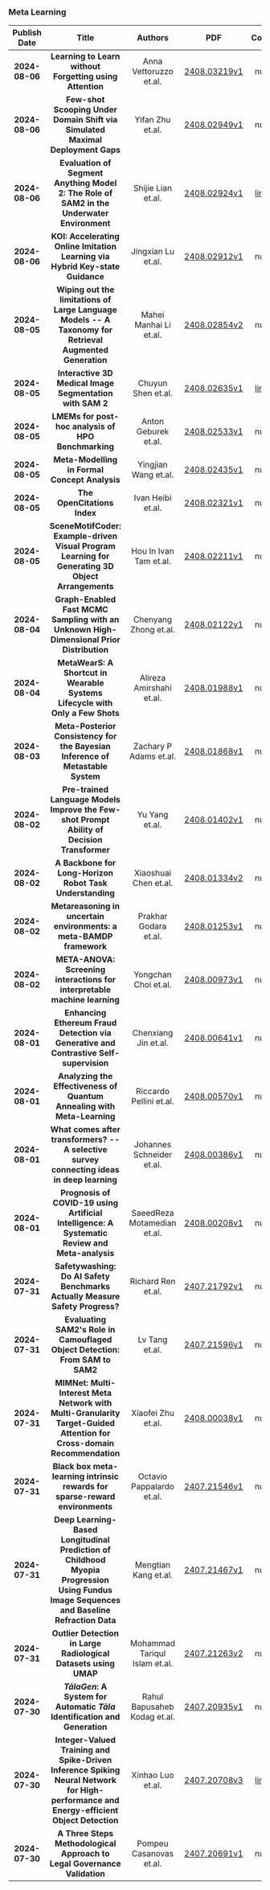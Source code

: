
### Meta Learning
|Publish Date|Title|Authors|PDF|Code|
| :---: | :---: | :---: | :---: | :---: |
|**2024-08-06**|**Learning to Learn without Forgetting using Attention**|Anna Vettoruzzo et.al.|[2408.03219v1](http://arxiv.org/abs/2408.03219v1)|null|
|**2024-08-06**|**Few-shot Scooping Under Domain Shift via Simulated Maximal Deployment Gaps**|Yifan Zhu et.al.|[2408.02949v1](http://arxiv.org/abs/2408.02949v1)|null|
|**2024-08-06**|**Evaluation of Segment Anything Model 2: The Role of SAM2 in the Underwater Environment**|Shijie Lian et.al.|[2408.02924v1](http://arxiv.org/abs/2408.02924v1)|[link](https://github.com/liamlian0727/underwatersam2eval)|
|**2024-08-06**|**KOI: Accelerating Online Imitation Learning via Hybrid Key-state Guidance**|Jingxian Lu et.al.|[2408.02912v1](http://arxiv.org/abs/2408.02912v1)|null|
|**2024-08-05**|**Wiping out the limitations of Large Language Models -- A Taxonomy for Retrieval Augmented Generation**|Mahei Manhai Li et.al.|[2408.02854v2](http://arxiv.org/abs/2408.02854v2)|null|
|**2024-08-05**|**Interactive 3D Medical Image Segmentation with SAM 2**|Chuyun Shen et.al.|[2408.02635v1](http://arxiv.org/abs/2408.02635v1)|[link](https://github.com/chuyun-shen/sam_2_medical_3d)|
|**2024-08-05**|**LMEMs for post-hoc analysis of HPO Benchmarking**|Anton Geburek et.al.|[2408.02533v1](http://arxiv.org/abs/2408.02533v1)|null|
|**2024-08-05**|**Meta-Modelling in Formal Concept Analysis**|Yingjian Wang et.al.|[2408.02435v1](http://arxiv.org/abs/2408.02435v1)|null|
|**2024-08-05**|**The OpenCitations Index**|Ivan Heibi et.al.|[2408.02321v1](http://arxiv.org/abs/2408.02321v1)|null|
|**2024-08-05**|**SceneMotifCoder: Example-driven Visual Program Learning for Generating 3D Object Arrangements**|Hou In Ivan Tam et.al.|[2408.02211v1](http://arxiv.org/abs/2408.02211v1)|null|
|**2024-08-04**|**Graph-Enabled Fast MCMC Sampling with an Unknown High-Dimensional Prior Distribution**|Chenyang Zhong et.al.|[2408.02122v1](http://arxiv.org/abs/2408.02122v1)|null|
|**2024-08-04**|**MetaWearS: A Shortcut in Wearable Systems Lifecycle with Only a Few Shots**|Alireza Amirshahi et.al.|[2408.01988v1](http://arxiv.org/abs/2408.01988v1)|null|
|**2024-08-03**|**Meta-Posterior Consistency for the Bayesian Inference of Metastable System**|Zachary P Adams et.al.|[2408.01868v1](http://arxiv.org/abs/2408.01868v1)|null|
|**2024-08-02**|**Pre-trained Language Models Improve the Few-shot Prompt Ability of Decision Transformer**|Yu Yang et.al.|[2408.01402v1](http://arxiv.org/abs/2408.01402v1)|null|
|**2024-08-02**|**A Backbone for Long-Horizon Robot Task Understanding**|Xiaoshuai Chen et.al.|[2408.01334v2](http://arxiv.org/abs/2408.01334v2)|null|
|**2024-08-02**|**Metareasoning in uncertain environments: a meta-BAMDP framework**|Prakhar Godara et.al.|[2408.01253v1](http://arxiv.org/abs/2408.01253v1)|null|
|**2024-08-02**|**META-ANOVA: Screening interactions for interpretable machine learning**|Yongchan Choi et.al.|[2408.00973v1](http://arxiv.org/abs/2408.00973v1)|null|
|**2024-08-01**|**Enhancing Ethereum Fraud Detection via Generative and Contrastive Self-supervision**|Chenxiang Jin et.al.|[2408.00641v1](http://arxiv.org/abs/2408.00641v1)|null|
|**2024-08-01**|**Analyzing the Effectiveness of Quantum Annealing with Meta-Learning**|Riccardo Pellini et.al.|[2408.00570v1](http://arxiv.org/abs/2408.00570v1)|null|
|**2024-08-01**|**What comes after transformers? -- A selective survey connecting ideas in deep learning**|Johannes Schneider et.al.|[2408.00386v1](http://arxiv.org/abs/2408.00386v1)|null|
|**2024-08-01**|**Prognosis of COVID-19 using Artificial Intelligence: A Systematic Review and Meta-analysis**|SaeedReza Motamedian et.al.|[2408.00208v1](http://arxiv.org/abs/2408.00208v1)|null|
|**2024-07-31**|**Safetywashing: Do AI Safety Benchmarks Actually Measure Safety Progress?**|Richard Ren et.al.|[2407.21792v1](http://arxiv.org/abs/2407.21792v1)|null|
|**2024-07-31**|**Evaluating SAM2's Role in Camouflaged Object Detection: From SAM to SAM2**|Lv Tang et.al.|[2407.21596v1](http://arxiv.org/abs/2407.21596v1)|null|
|**2024-07-31**|**MIMNet: Multi-Interest Meta Network with Multi-Granularity Target-Guided Attention for Cross-domain Recommendation**|Xiaofei Zhu et.al.|[2408.00038v1](http://arxiv.org/abs/2408.00038v1)|null|
|**2024-07-31**|**Black box meta-learning intrinsic rewards for sparse-reward environments**|Octavio Pappalardo et.al.|[2407.21546v1](http://arxiv.org/abs/2407.21546v1)|null|
|**2024-07-31**|**Deep Learning-Based Longitudinal Prediction of Childhood Myopia Progression Using Fundus Image Sequences and Baseline Refraction Data**|Mengtian Kang et.al.|[2407.21467v1](http://arxiv.org/abs/2407.21467v1)|null|
|**2024-07-31**|**Outlier Detection in Large Radiological Datasets using UMAP**|Mohammad Tariqul Islam et.al.|[2407.21263v2](http://arxiv.org/abs/2407.21263v2)|null|
|**2024-07-30**|**$T\bar{a}laGen:$ A System for Automatic $T\bar{a}la$ Identification and Generation**|Rahul Bapusaheb Kodag et.al.|[2407.20935v1](http://arxiv.org/abs/2407.20935v1)|null|
|**2024-07-30**|**Integer-Valued Training and Spike-Driven Inference Spiking Neural Network for High-performance and Energy-efficient Object Detection**|Xinhao Luo et.al.|[2407.20708v3](http://arxiv.org/abs/2407.20708v3)|[link](https://github.com/biclab/spikeyolo)|
|**2024-07-30**|**A Three Steps Methodological Approach to Legal Governance Validation**|Pompeu Casanovas et.al.|[2407.20691v1](http://arxiv.org/abs/2407.20691v1)|null|
